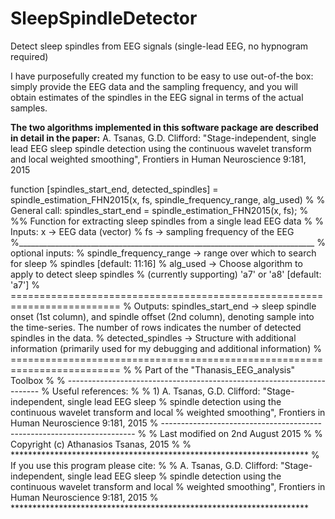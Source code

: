 # SleepSpindleDetector
Detect sleep spindles from EEG signals (single-lead EEG, no hypnogram required)

I have purposefully created my function to be easy to use out-of-the box: simply provide the EEG data and the sampling frequency, and you will obtain estimates of the spindles in the EEG signal in terms of the actual samples.

**The two algorithms implemented in this software package are described in detail in the paper:**
A. Tsanas, G.D. Clifford: "Stage-independent, single lead EEG sleep spindle detection using the continuous wavelet transform and local weighted smoothing", Frontiers in Human Neuroscience 9:181, 2015

function [spindles_start_end, detected_spindles] = spindle_estimation_FHN2015(x, fs, spindle_frequency_range, alg_used)
%
% General call: spindles_start_end = spindle_estimation_FHN2015(x, fs);
%
%% Function for extracting sleep spindles from a single lead EEG data
%
% Inputs:  x            -> EEG data (vector)
%          fs           -> sampling frequency of the EEG
%__________________________________________________________________________
% optional inputs:
%          spindle_frequency_range  -> range over which to search for sleep
%                                      spindles                             [default: 11:16]
%          alg_used     -> Choose algorithm to apply to detect sleep spindles
%                          (currently supporting) 'a7' or 'a8'              [default: 'a7']
% =========================================================================
% Outputs: spindles_start_end -> sleep spindle onset (1st column), and spindle offset (2nd column), denoting sample into the time-series. The number of rows indicates the number of detected spindles in the data.
%          detected_spindles  -> Structure with additional information (primarily used for my debugging and additional information)
% =========================================================================
%
% Part of the "Thanasis_EEG_analysis" Toolbox
%
% -----------------------------------------------------------------------
% Useful references:
% 
% 1) A. Tsanas, G.D. Clifford: "Stage-independent, single lead EEG sleep 
% spindle detection using the continuous wavelet transform and local 
% weighted smoothing", Frontiers in Human Neuroscience 9:181, 2015
% -----------------------------------------------------------------------
%
% Last modified on 2nd August 2015
%
% Copyright (c) Athanasios Tsanas, 2015
%
% ********************************************************************
% If you use this program please cite:
%
% A. Tsanas, G.D. Clifford: "Stage-independent, single lead EEG sleep 
% spindle detection using the continuous wavelet transform and local 
% weighted smoothing", Frontiers in Human Neuroscience 9:181, 2015
% ********************************************************************
